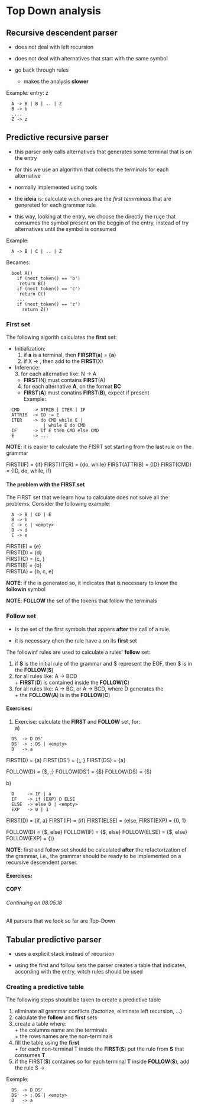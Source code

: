 # Top Down analysis
## Recursive descendent parser
  - does not deal with left recursion  
  - does not deal with alternatives that start with the same symbol  

  - go back through rules  
    + makes the analysis **slower**  

Example: entry: z
```
  A -> B | B | .. | Z
  B -> b
  ....
  Z -> z
```

## Predictive recursive parser  
  - this parser only calls alternatives that generates some terminal that is on the entry  

  - for this we use an algorithm that collects the terminals for each alternative  

  - normally implemented using tools  

  - the **ideia** is: calculate wich ones are the _first temrminals_ that are genereted for each grammar rule  

  - this way, looking at the entry, we choose the directly the ruçe that consumes the symbol present on the beggin of the entry, instead of try alternatives until the symbol is consumed  

Example:
```
  A -> B | C | .. | Z
```
Becames:
```
  bool A() 
    if (next_token() == 'b')
     return B()
    if (next_token() == 'c')
     return C()
    ...
    if (next_token() == 'z')
      return Z()
```

### First set
The following algorith calculates the **first** set:  
  - Initialization: 
    1. if **a** is a terminal, then **FIRSRT**(**a**) = {**a**}  
    2. if X -> <empty>, then add <empty> to the **FIRST**(X)  
  - Inference:  
    3. for each alternative like: N -> A  
      + **FIRST**(N) must contains **FIRST**(A)  
    4. for each alternative **A**, on the format **BC**  
      + **FIRST**(**A**) must conatins **FIRST**(**B**), expect <empty> if present  
Example:
```
  CMD     -> ATRIB | ITER | IF 
  ATTRIB  -> ID := E
  ITER    -> do CMD while E |
              | while E do CMD
  IF      -> if E then CMD else CMD
  E       -> ...
```
**NOTE**: it is easier to calculate the FISRT set starting from the last rule on the grammar  

  FIRST(IF)     = {if} 
  FIRST(ITER)   = {do, while}
  FIRST(ATTRIB) = {ID}
  FIRST(CMD)    = {ID, do, while, if}

#### The problem with the FIRST set
The FIRST set that we learn how to calculate does not solve all the problems. Consider the following example:  
```
  A -> B | CD | E
  B -> b
  C -> c | <empty>
  D -> d
  E -> e
```

FIRST(E) = {e}   
FIRST(D) = {d}  
FIRST(C) = {c, <empty>}   
FIRST(B) = {b}  
FIRST(A) = {b, c, e}  

**NOTE**: if the <empty> is generated so, it indicates that is necessary to know the **followin** symbol  

**NOTE**: **FOLLOW** the set of the tokens that follow the terminals  

### Follow set
- is the set of the first symbols that appers **after** the call of a rule.  

- it is necessary qhen the rule have a <empty> on its **first** set  

The followinf rules are used to calculate a rules' **follow** set:  
  1. if **S** is the initial rule of the grammar and $ represent the EOF, then $ is in the **FOLLOW**(**S**)  
  2. for all rules like: A -> BCD  
    + **FIRST**(**D**) is contained inside the **FOLLOW**(**C**)  
  3. for all rules like: A -> BC, or A -> BCD, where D generates the <empty>  
    + the **FOLLOW**(**A**) is in the **FOLLOW**(**C**)  

#### Exercises:
1) Exercise: calculate the **FIRST** and **FOLLOW** set, for:  
a)  
```
  DS  -> D DS'  
  DS' -> ; DS | <empty>  
  D   -> a
```
FIRST(D)    = {a}
FIRST(DS')  = {;, <empty>}
FIRST(DS)   = {a}

FOLLOW(D)   = {$, ;}
FOLLOW(DS') = {$}
FOLLOW(DS)  = {$} 


b)
```
  D     -> IF | a  
  IF    -> if (EXP) D ELSE  
  ELSE  -> else D | <empty>  
  EXP   -> 0 | 1  
```
FIRST(D)      = {if, a}
FIRST(IF)     = {if}
FIRST(ELSE)   = {else, <empty>
FIRST(EXP)    = {0, 1}

FOLLOW(D)     = {$, else}
FOLLOW(IF)    = {$, else}
FOLLOW(ELSE)  = {$, else}
FOLLOW(EXP)   = {)} 

**NOTE**: first and follow set should be calculated **after** the refactorization of the grammar, i.e., the grammar should be ready to be implemented on a recursive descendent parser.

#### Exercises:

**COPY**


###### Continuing on 08.05.18

All parsers that we look so far are Top-Down

## Tabular predictive parser  
  - uses a explicit stack instead of recursion  

  - using the first and follow sets the parser creates a table that indicates, according with the entry, witch rules should be used  

### Creating a predictive table
The following steps should be taken to create a predictive table  
  1. eliminate all grammar conflicts (factorize, eliminate left recursion, ...)  
  2. calculate the **follow** and **first** sets  
  3. create a table where:  
    + the columns name are the terminals  
    + the rows names are the non-terminals  
  4. fill the table using the **first**  
    + for each non-terminal T inside the **FIRST**(**S**) put the rule from **S** that consumes **T**  
  5. if the FIRST(**S**) containes <empty> so for each terminal **T** inside **FOLLOW**(**S**), add the rule
    S -> <empty>

Exemple: 
```
  DS  -> D DS'
  DS' -> ; DS | <empty>
  D   -> a
```


